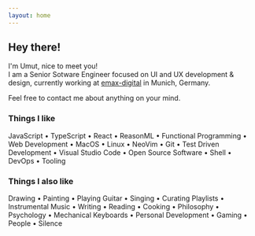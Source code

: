 ```yaml
---
layout: home
---
```


## Hey there!

I'm Umut, nice to meet you!  
I am a Senior Sotware Engineer focused on UI and UX development & design,
currently working at [emax-digital](https://www.emax-digital.com/) in Munich, Germany.

Feel free to contact me about anything on your mind.

### Things I like

JavaScript •
TypeScript •
React •
ReasonML •
Functional Programming •
Web Development •
MacOS •
Linux •
NeoVim •
Git •
Test Driven Development •
Visual Studio Code •
Open Source Software •
Shell •
DevOps •
Tooling

### Things I also like

Drawing •
Painting •
Playing Guitar •
Singing •
Curating Playlists •
Instrumental Music •
Writing •
Reading •
Cooking •
Philosophy •
Psychology •
Mechanical Keyboards •
Personal Development •
Gaming •
People •
Silence
